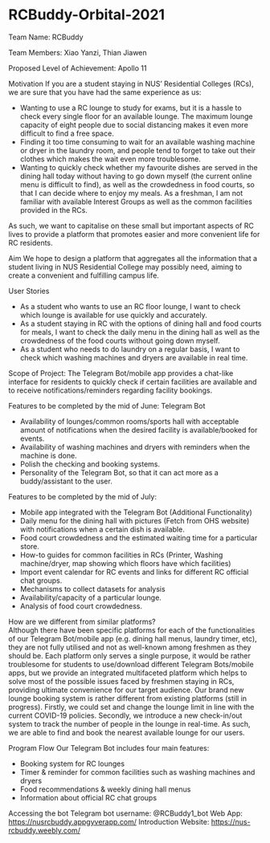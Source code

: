 # RCBuddy-Orbital-2021
Team Name: RCBuddy

Team Members: Xiao Yanzi, Thian Jiawen

Proposed Level of Achievement: Apollo 11 

Motivation 
If you are a student staying in NUS’ Residential Colleges (RCs), we are sure that you have had the same experience as us:
- Wanting to use a RC lounge to study for exams, but it is a hassle to check every single floor for an available lounge. The maximum lounge capacity of eight people due to social distancing makes it even more difficult to find a free space.
- Finding it too time consuming to wait for an available washing machine or dryer in the laundry room, and people tend to forget to take out their clothes which makes the wait even more troublesome.
- Wanting to quickly check whether my favourite dishes are served in the dining hall today without having to go down myself (the current online menu is difficult to find), as well as the crowdedness in food courts, so that I can decide where to enjoy my meals.
As a freshman, I am not familiar with available Interest Groups as well as the common facilities provided in the RCs.

As such, we want to capitalise on these small but important aspects of RC lives to provide a platform that promotes easier and more convenient life for RC residents. 


Aim 
We hope to design a platform that aggregates all the information that a student living in NUS Residential College may possibly need, aiming to create a convenient and fulfilling campus life.


User Stories

- As a student who wants to use an RC floor lounge, I want to check which lounge is available for use quickly and accurately.
- As a student staying in RC with the options of dining hall and food courts for meals, I want to check the daily menu in the dining hall as well as the crowdedness of the food courts without going down myself.
- As a student who needs to do laundry on a regular basis, I want to check which washing machines and dryers are available in real time.


Scope of Project: 
The Telegram Bot/mobile app provides a chat-like interface for residents to quickly check if certain facilities are available and to receive notifications/reminders regarding facility bookings.


Features to be completed by the mid of June: 
Telegram Bot
- Availability of lounges/common rooms/sports hall with acceptable amount of notifications when the desired facility is available/booked for events.
- Availability of washing machines and dryers with reminders when the machine is done.
- Polish the checking and booking systems.
- Personality of the Telegram Bot, so that it can act more as a buddy/assistant to the user.


Features to be completed by the mid of July: 
- Mobile app integrated with the Telegram Bot (Additional Functionality)
- Daily menu for the dining hall with pictures (Fetch from OHS website) with notifications when a certain dish is available.
- Food court crowdedness and the estimated waiting time for a particular store.
- How-to guides for common facilities in RCs (Printer, Washing machine/dryer, map showing which floors have which facilities)
- Import event calendar for RC events and links for different RC official chat groups.
- Mechanisms to collect datasets for analysis
- Availability/capacity of a particular lounge.
- Analysis of food court crowdedness.


How are we different from similar platforms?  
Although there have been specific platforms for each of the functionalities of our Telegram Bot/mobile app (e.g. dining hall menus, laundry timer, etc), they are not fully utilised and not as well-known among freshmen as they should be. Each platform only serves a single purpose, it would be rather troublesome for students to use/download different Telegram Bots/mobile apps, but we provide an integrated multifaceted platform which helps to solve most of the possible issues faced by freshmen staying in RCs, providing ultimate convenience for our target audience.
Our brand new lounge booking system is rather different from existing platforms (still in progress). Firstly, we could set and change the lounge limit in line with the current COVID-19 policies. Secondly, we introduce a new check-in/out system to track the number of people in the lounge in real-time. As such, we are able to find and book the nearest available lounge for our users.


Program Flow 
Our Telegram Bot includes four main features:
- Booking system for RC lounges
- Timer & reminder for common facilities such as washing machines and dryers
- Food recommendations & weekly dining hall menus
- Information about official RC chat groups

Accessing the bot
Telegram bot username: @RCBuddy1_bot
Web App: https://nusrcbuddy.appgyverapp.com/
Introduction Website: https://nus-rcbuddy.weebly.com/
